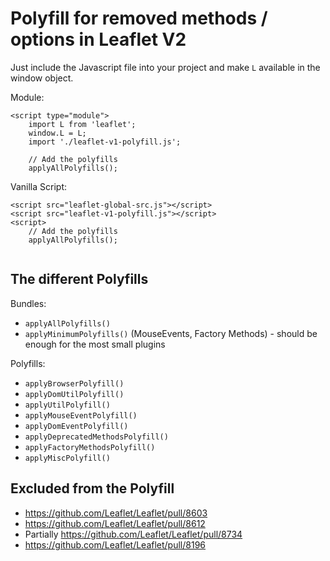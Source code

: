 # Polyfill for removed methods / options in Leaflet V2

Just include the Javascript file into your project and make `L` available in the window object.

Module:
```
<script type="module">
    import L from 'leaflet';
    window.L = L;
    import './leaflet-v1-polyfill.js';

    // Add the polyfills
    applyAllPolyfills();

```

Vanilla Script:

```
<script src="leaflet-global-src.js"></script>
<script src="leaflet-v1-polyfill.js"></script>
<script>
    // Add the polyfills
    applyAllPolyfills();
    
```

## The different Polyfills

Bundles:
- `applyAllPolyfills()`
- `applyMinimumPolyfills()` (MouseEvents, Factory Methods) - should be enough for the most small plugins

Polyfills:
- `applyBrowserPolyfill()`
- `applyDomUtilPolyfill()`
- `applyUtilPolyfill()`
- `applyMouseEventPolyfill()`
- `applyDomEventPolyfill()`
- `applyDeprecatedMethodsPolyfill()`
- `applyFactoryMethodsPolyfill()`
- `applyMiscPolyfill()`



## Excluded from the Polyfill

- https://github.com/Leaflet/Leaflet/pull/8603
- https://github.com/Leaflet/Leaflet/pull/8612
- Partially https://github.com/Leaflet/Leaflet/pull/8734
- https://github.com/Leaflet/Leaflet/pull/8196